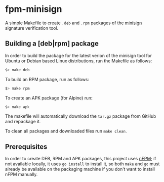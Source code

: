 # fpm-minisign

A simple Makefile to create `.deb` and `.rpm` packages of the [minisign](https://jedisct1.github.io/minisign/) signature verification tool.

## Building a [deb|rpm] package

In order to build the package for the latest verion of the minisign tool for Ubuntu or Debian based Linux distributions, run the Makefile as follows:

```bash
$> make deb
```

To build an RPM package, run as follows:

```bash
$> make rpm
```

To create an APK package (for Alpine) run:

```bash
$> make apk
```

The makefile will automatically download the `tar.gz` package from GitHub and repackage it.

To clean all packages and downloaded files run `make clean`.

## Prerequisites

In order to create DEB, RPM and APK packages, this project uses [nFPM](https://nfpm.goreleaser.com/); if not available locally, it uses `go install` to install it, so both `make` and `go` must already be available on the packaging machine if you don't want to install nFPM manually.
